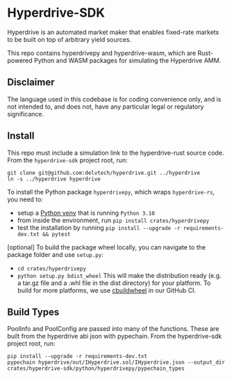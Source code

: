 # Hyperdrive-SDK

Hyperdrive is an automated market maker that enables fixed-rate markets to be built on top of arbitrary yield sources.

This repo contains hyperdrivepy and hyperdrive-wasm, which are Rust-powered Python and WASM packages for simulating the Hyperdrive AMM.

## Disclaimer

The language used in this codebase is for coding convenience only, and is not
intended to, and does not, have any particular legal or regulatory significance.

## Install

This repo must include a simulation link to the hyperdrive-rust source code. From the `hyperdrive-sdk` project root, run:

```shell
git clone git@github.com:delvtech/hyperdrive.git ../hyperdrive
ln -s ../hyperdrive hyperdrive
```

To install the Python package `hyperdrivepy`, which wraps `hyperdrive-rs`, you need to:

- setup a [Python venv](https://docs.python.org/3/library/venv.html) that is running `Python 3.10`
- from inside the environment, run `pip install crates/hyperdrivepy`
- test the installation by running `pip install --upgrade -r requirements-dev.txt && pytest`

[optional] To build the package wheel locally, you can navigate to the package folder and use `setup.py`:

- `cd crates/hyperdrivepy`
- `python setup.py bdist_wheel`
  This will make the distribution ready (e.g. a tar.gz file and a .whl file in the dist directory) for your platform.
  To build for more platforms, we use [cbuildwheel](https://cibuildwheel.readthedocs.io/en/stable/) in our GitHub CI.

## Build Types

PoolInfo and PoolConfig are passed into many of the functions.
These are built from the hyperdrive abi json with pypechain.
From the hyperdrive-sdk project root, run:

```shell
pip install --upgrade -r requirements-dev.txt
pypechain hyperdrive/out/IHyperdrive.sol/IHyperdrive.json --output_dir crates/hyperdrive-sdk/python/hyperdrivepy/pypechain_types
```
